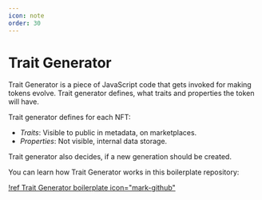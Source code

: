 ```yaml
---
icon: note
order: 30
---
```


# Trait Generator

Trait Generator is a piece of JavaScript code that gets invoked for making tokens evolve. Trait generator defines, what traits and properties the token will have.

Trait generator defines for each NFT:

- *Traits*: Visible to public in metadata, on marketplaces.
- *Properties*: Not visible, internal data storage.

Trait generator also decides, if a new generation should be created.

You can learn how Trait Generator works in this boilerplate repository:

[!ref Trait Generator boilerplate icon="mark-github"](https://github.com/snarkdotart/og-artwork-scene-boilerplate)


